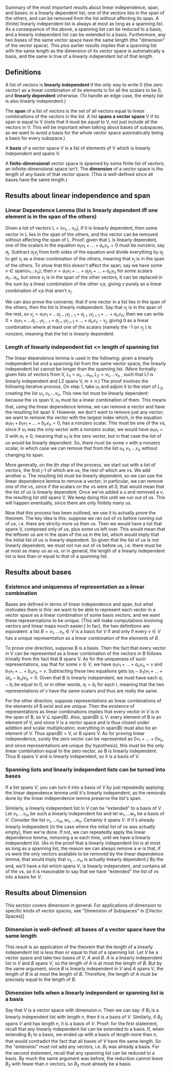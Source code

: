 Summary of the most important results about linear independence, span, and bases: in a linearly dependent list, one of the vectors lies in the span of the others, and can be removed from the list without affecting its span. A (finite) linearly independent list is always at most as long as a spanning list. As a consequence of the above, a spanning list can be reduced to a basis, and a linearly independent list can be extended to a basis. Furthermore, any two bases of the same vector space have the same length (the "dimension" of the vector space). This plus earlier results implies that a spanning list with the same length as the dimension of its vector space is automatically a basis, and the same is true of a linearly independent list of that length. 

## Definitions 
A list of vectors is **linearly independent** if the only way to write 0 (the zero vector) as a linear combination of its elements is for all the scalars to be 0, and **linearly dependent** otherwise. (To handle an edge case, the empty list is also linearly independent.)

The **span** of a list of vectors is the set of all vectors equal to linear combinations of the vectors in the list. A list **spans a vector space** V if its span is equal to V (note that it must be *equal* to V, not just include all the vectors in V. This will be important when talking about bases of subspaces, as we want to avoid a basis for the whole vector space automatically being a basis for every subspace.)

A **basis** of a vector space V is a list of elements of V which is linearly independent and spans V. 

A **finite-dimensional** vector space is spanned by some finite list of vectors; an infinite-dimensional space isn't. The **dimension** of a vector space is the length of any basis of that vector space. (This is well-defined since all bases have the same length.)

## Results about linear independence and span

### Linear Dependence Lemma (list is linearly dependent iff one element is in the span of the others)
Given a list of vectors L = $(v_1, ... v_n)$, if it is linearly dependent, then some vector in L lies in the span of the others, and this vector can be removed without affecting the span of L. Proof: given that L is linearly dependent, one of the scalars in the equation $a_1v_1 + ... + a_nv_n = 0$ must be nonzero; say $a_j$. Subtract $a_jv_j$ from both sides of the equation and divide everything by $a_j$ to get $v_j$ as a linear combination of the others, meaning that $v_j$ is in the span of the others. To show that this doesn't affect the span, say we have some $v \in \text{span}(v_1 ... v_n)$; then $v = a_1v_1 + ... + a_jv_j + ... + a_nv_n$ for some scalars $a_1...a_n$, but since $v_j$ is in the span of the other vectors, it can be replaced in the sum by a linear combination of the other $v_i$s, giving $v$ purely as a linear combination of $v_i$s that aren't $v_j$. 

We can also prove the converse, that if one vector in a list lies in the span of the others, then the list is linearly independent. Say that $v_j$ is in the span of the rest, so $v_j = a_1v_1 + ... a_{j-1}v_{j-1} + a_{j+1}v_{j+1} + ... + a_nv_n$; then we can write $0 = a_1v_1 + ... a_{j-1}v_{j-1} + a_{j+1}v_{j+1} + ... + a_nv_n - v_j$, giving 0 as a linear combination where at least one of the scalars (namely the -1 on $v_j$ ) is nonzero, meaning that the list is linearly dependent.

### Length of linearly independent list <= length of spanning list
The linear dependence lemma is used in the following: given a linearly independent list and a spanning list from the same vector space, the linearly independent list cannot be longer than the spanning list. (More formally: given lists of vectors from V, $L_1 = u_1, ... u_m, L_2 = v_1, ... v_n$ , such that L1 is linearly independent and L2 spans V, $m \leq n$.) The proof involves the following iterative process. On step 1, take $u_1$ and adjoin it to the start of $L_2$, creating the list $u_1, v_1, ... v_n$. This new list must be linearly dependent: because the $v$s span V, $u_1$ must be a linear combination of them. This means that, using the linear dependence lemma, we can remove a vector and have the resulting list span V. However, we don't want to remove just any vector; we want to remove the vector with the largest index which, in the equation $a_1u_1 + b_1v_1 + ... + b_nv_n = 0$, has a nonzero scalar. This must be one of the $v$s, since if $u_1$ was the only vector with a nonzero scalar, we would have $a_1u_1 = 0$ with $a_1 \neq 0$, meaning that $u_1$ is the zero vector, but in that case the list of $u$s would be linearly dependent. So, there must be some $v$ with a nonzero scalar, in which case we can remove that from the list $u_1, v_1, ... v_n$ without changing its span.

More generally, on the jth step of the process, we start out with a list of vectors, the first j-1 of which are $u$s, the rest of which are $v$s. We add another $u$. The resulting list must be linearly dependent, so we can use the linear dependence lemma to remove a vector; in particular, we can remove one of the $v$s, since if the scalars on the $v$s were all 0, that would mean that the list of $u$s is linearly dependent. Once we've added a $u$ and removed a $v$, the resulting list still spans V. We keep doing this until we run out of $u$s. This will happen eventually, since there are only finitely many $u$s. 

Now that this process has been outlined, we use it to actually prove the theorem. The key idea is this: suppose we ran out of $v$s before running out of $u$s, i.e. there are strictly more $u$s then $v$s. Then we would have a list that spans V, composed only of $u$s, plus some $u$s left over. This would mean that the leftover $u$s are in the span of the $u$s in the list, which would imply that the initial list of $u$s is linearly dependent. So given that the list of $u$s is not linearly dependent, we must not run out of $v$s before $u$s, i.e. there must be at most as many $u$s as $v$s, or in general, the length of a linearly independent list is less than or equal to that of a spanning list. 
## Results about bases
### Existence and uniqueness of representation as a linear combination
Bases are defined in terms of linear independence and span, but what motivates them is this: we want to be able to represent each vector in a vector space as a linear combination of some basis vectors, and we want these representations to be unique. (This will make computations involving vectors and linear maps much easier.) In fact, the two definitions are equivalent: a list $B = v_1, ... v_n \in V$ is a basis for $V$ if and only if every $v \in V$ has a unique representation as a linear combination of the elements of $B$.

To prove one direction, suppose B is a basis. Then the fact that every vector in V can be represented as a linear combination of the vectors in B follows trivially from the fact that B spans V. As for the uniqueness of such representations, say that for some $v \in V$, we have $a_1v_1 + ... + a_nv_n = v$ and $b_1v_1 + ... + b_nv_n = v$. Subtracting these two equations gets $(a_1-b_1)v_1 + ... + (a_n-b_n)v_n = 0$. Given that B is linearly independent, we must have each $a_i - b_i$ be equal to 0, or in other words, $a_i = b_i$ for each i, meaning that the two representations of $v$ have the same scalars and thus are really the same. 

For the other direction, suppose representations as linear combinations of the elements of B exist and are unique. Then the existence of representations as linear combinations implies that every vector in V is in the span of B, so V $\subseteq$ span(B). Also, span(B) $\subseteq$ V: every element of B is an element of V, and since V is a vector space and is thus closed under addition and scalar multiplication, everything in span(B) must also be an element of V. Thus span(B) = V, or B spans V. As for proving linear independence, surely the zero vector can be represented as $0v_1 + ... + 0v_n$, and since representations are unique (by hypothesis), this must be the only linear combination equal to the zero vector, so B is linearly independent. Thus B spans V and is linearly independent, so it is a basis of V.
### Spanning lists and linearly independent lists can be turned into bases
If a list spans $V$, you can turn it into a basis of $V$ by just repeatedly applying the linear dependence lemma until it's linearly independent, as the removals done by the linear independence lemma preserve the list's span. 

Similarly, a linearly independent list in $V$ can be "extended" to a basis of $V$. Let $v_1, ... v_m$ be such a linearly independent list and let $w_1, ... w_n$ be a basis of $V$. Consider the list $v_1, ... v_m, w_1, ... w_n$. Certainly it spans $V$. If it's already linearly independent (in the case where the initial list of $v$s was actually empty), then we're done. If not, we can repeatedly apply the linear dependence lemma, removing a $w$ each time, until we have a linearly independent list. (As in the proof that a linearly independent list is at most as long as a spanning list, the reason we can always remove a $w$ is that, if $v$s were the only vectors available to be removed by the linear dependence lemma, that would imply that $v_1, ... v_m$ is actually linearly dependent.) By the end, we'll have a list which spans $V$, is linearly independent, and contains all of the $v$s, so it is reasonable to say that we have "extended" the list of $v$s into a basis for $V$.
## Results about Dimension
This section covers dimension in general. For applications of dimension to specific kinds of vector spaces, see "Dimension of Subspaces" in [[Vector Spaces]]
### Dimension is well-defined: all bases of a vector space have the same length
This result is an application of the theorem that the length of a linearly independent list is less than or equal to that of a spanning list. Let $V$ be a vector space and take two bases of $V$, $A$ and $B$. $A$ is a linearly independent list in $V$ and $B$ spans $V$, so the length of $A$ is at most the length of $B$. But by the same argument, since $B$ is linearly independent in $V$ and $A$ spans $V$, the length of $B$ is at most the length of $B$. Therefore, the length of $A$ must be precisely equal to the length of $B$. 

### Dimension tells when a linearly independent or spanning list is a basis
Say that $V$ is a vector space with dimension $n$. Then we can say: if $B_1$ is a linearly independent list with length $n$, then it is a basis of $V$. Similarly, if $B_2$ spans $V$ and has length $n$, it is a basis of $V$. Proof: for the first statement, recall that any linearly independent list can be extended to a basis. If, when extending $B_1$ to a basis, we ended up with a basis of length more than $n$, that would contradict the fact that all bases of $V$ have the same length. So the "extension" must not add any vectors, i.e. $B_1$ was already a basis. For the second statement, recall that any spanning list can be reduced to a basis. By much the same argument was before, the reduction cannot leave $B_2$ with fewer than $n$ vectors, so $B_2$ must already be a basis.

